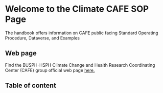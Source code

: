 # Welcome to the Climate CAFE SOP Page 

The handbook offers information on CAFE public facing Standard Operating Procedure, Dataverse, and Examples 

## Web page

Find the BUSPH-HSPH Climate Change and Health Research Coordinating Center (CAFE)
 group official web page [here.](https://sites.bu.edu/climateandhealth/cafe/)


## Table of content

```{tableofcontents}
```
